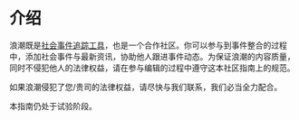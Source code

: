 # 介绍

浪潮既是[社会事件追踪工具](https://langchao.org/about)，也是一个合作社区。你可以参与到事件整合的过程中，添加社会事件与最新资讯，协助他人跟进事件动态。为保证浪潮的内容质量，同时不侵犯他人的法律权益，请在参与编辑的过程中遵守这本社区指南上的规范。

如果浪潮侵犯了您/贵司的法律权益，请尽快与我们联系，我们必当全力配合。

本指南仍处于试验阶段。
